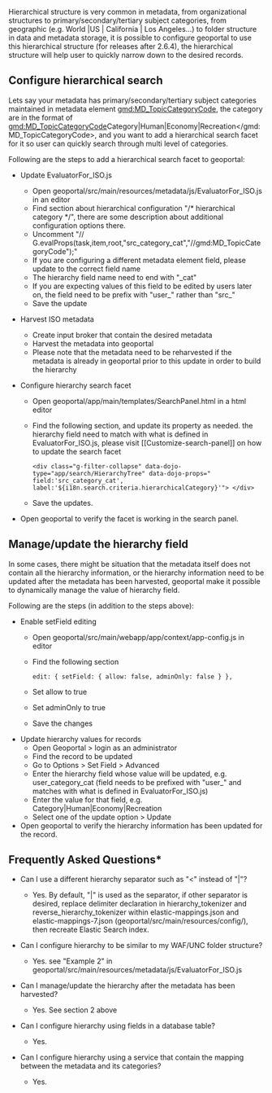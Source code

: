 
Hierarchical structure is very common in metadata, from organizational structures to primary/secondary/tertiary subject categories, from geographic (e.g. World |US | California | Los Angeles...) to folder structure in data and metadata storage, it is possible to configure geoportal to use this hierarchical structure (for releases after 2.6.4), the hierarchical structure will help user to quickly narrow down to the desired records.

## Configure hierarchical search

Lets say your metadata has primary/secondary/tertiary subject categories maintained in metadata element <gmd:MD_TopicCategoryCode>, the category are in the format of <gmd:MD_TopicCategoryCode>Category|Human|Economy|Recreation</gmd:MD_TopicCategoryCode>, and you want to add a hierarchical search facet for it so user can quickly search through multi level of categories. 

Following are the steps to add a hierarchical search facet to geoportal: 
 
* Update EvaluatorFor_ISO.js

  * Open geoportal/src/main/resources/metadata/js/EvaluatorFor_ISO.js in an editor
  * Find  section about hierarchical configuration "/* hierarchical category */", there are some description about additional configuration options there.
  * Uncomment "//    G.evalProps(task,item,root,"src_category_cat","//gmd:MD_TopicCategoryCode");"
  * If you are configuring a different metadata element field, please update to the correct field name
  * The hierarchy field name need to end with "_cat"
  * If you are expecting values of this field to be edited by users later on, the field need to be prefix with "user_" rather than "src_"
  * Save the update
* Harvest ISO metadata
  * Create input broker that contain the desired metadata
  * Harvest the metadata into geoportal
  * Please note that the metadata need to be reharvested if the metadata is already in geoportal prior to this update in order to build the hierarchy
* Configure hierarchy search facet
  * Open geoportal/app/main/templates/SearchPanel.html in a html editor 
  * Find the following section, and update its property as needed. the hierarchy field need to match with what is defined in EvaluatorFor_ISO.js, please visit [[Customize-search-panel]] on how to update the search facet

    ``
        <div class="g-filter-collapse" data-dojo-type="app/search/HierarchyTree"
          data-dojo-props="
            field:'src_category_cat',
            label:'${i18n.search.criteria.hierarchicalCategory}'">
        </div>  
    ``
  * Save the updates.

* Open geoportal to verify the facet is working in the search panel. 

## Manage/update the hierarchy field

In some cases, there might be situation that the metadata itself does not contain all the hierarchy information, or the hierarchy information need to be updated after the metadata has been harvested, geoportal make it possible to dynamically manage the value of hierarchy field.

 Following are the steps (in addition to the steps above):

* Enable setField editing
  * Open geoportal/src/main/webapp/app/context/app-config.js in editor
  * Find the following section

    ``
  edit: {
    setField: {
      allow: false,
      adminOnly: false
    }
  },
    ``
  * Set allow to true
  * Set adminOnly to true
  * Save the changes
* Update hierarchy values for records
  * Open Geoportal > login as an administrator
  * Find the record to be updated
  * Go to Options >   Set Field > Advanced
  * Enter the hierarchy field whose value will be updated, e.g. user_category_cat (field needs to be prefixed with "user_" and  matches with what is defined in EvaluatorFor_ISO.js)
  * Enter the value for that field, e.g. Category|Human|Economy|Recreation
  * Select one of the update option > Update
* Open geoportal to verify the hierarchy information has been updated for the record. 


## Frequently Asked Questions*
* Can I use a different hierarchy separator such as "<" instead of "|"?
  * Yes. By default, "|" is used as the separator, if other separator is desired, replace delimiter declaration in hierarchy_tokenizer and reverse_hierarchy_tokenizer within elastic-mappings.json and elastic-mappings-7.json (geoportal/src/main/resources/config/), then recreate Elastic Search index.

* Can I configure hierarchy to be similar to my WAF/UNC folder structure?
  * Yes. see "Example 2" in geoportal/src/main/resources/metadata/js/EvaluatorFor_ISO.js

* Can I manage/update the hierarchy after the metadata has been harvested?
  * Yes. See section 2 above
  
* Can I configure hierarchy using fields in a database table?
  * Yes.

* Can I configure hierarchy using a service that contain the mapping between the metadata and its categories?
  * Yes.
